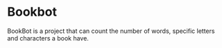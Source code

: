 # Bookbot
BookBot is a project that can count the number of words, specific letters and characters a book have.
